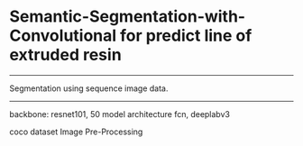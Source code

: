 # Semantic-Segmentation-with-Convolutional for predict line of extruded resin

<hr/>
Segmentation using sequence image data.
<hr/>

backbone: resnet101, 50
model architecture fcn, deeplabv3

coco dataset Image Pre-Processing


